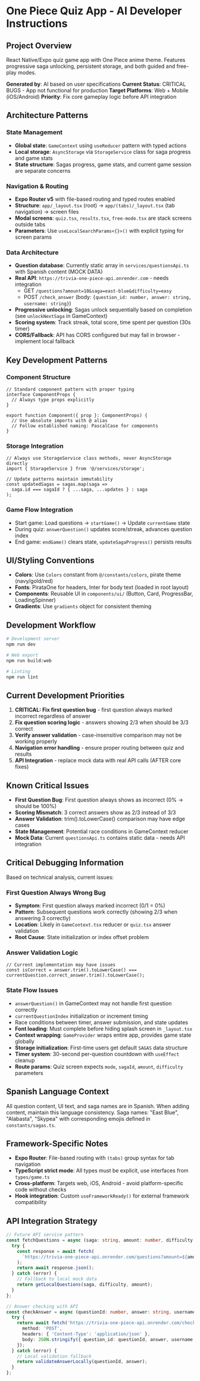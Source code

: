 # One Piece Quiz App - AI Developer Instructions

## Project Overview
React Native/Expo quiz game app with One Piece anime theme. Features progressive saga unlocking, persistent storage, and both guided and free-play modes.

**Generated by**: AI based on user specifications
**Current Status**: CRITICAL BUGS - App not functional for production
**Target Platforms**: Web + Mobile (iOS/Android)
**Priority**: Fix core gameplay logic before API integration

## Architecture Patterns

### State Management
- **Global state**: `GameContext` using `useReducer` pattern with typed actions
- **Local storage**: `AsyncStorage` via `StorageService` class for saga progress and game stats
- **State structure**: Sagas progress, game stats, and current game session are separate concerns

### Navigation & Routing
- **Expo Router v5** with file-based routing and typed routes enabled
- **Structure**: `app/_layout.tsx` (root) → `app/(tabs)/_layout.tsx` (tab navigation) → screen files
- **Modal screens**: `quiz.tsx`, `results.tsx`, `free-mode.tsx` are stack screens outside tabs
- **Parameters**: Use `useLocalSearchParams<{}>()` with explicit typing for screen params

### Data Architecture
- **Question database**: Currently static array in `services/questionsApi.ts` with Spanish content (MOCK DATA)
- **Real API**: `https://trivia-one-piece-api.onrender.com` - needs integration
  - GET `/questions?amount=10&saga=east-blue&difficulty=easy`
  - POST `/check_answer` (body: `{question_id: number, answer: string, username: string}`)
- **Progressive unlocking**: Sagas unlock sequentially based on completion (see `unlockNextSaga` in GameContext)
- **Scoring system**: Track streak, total score, time spent per question (30s timer)
- **CORS/Fallback**: API has CORS configured but may fail in browser - implement local fallback

## Key Development Patterns

### Component Structure
```tsx
// Standard component pattern with proper typing
interface ComponentProps {
  // Always type props explicitly
}

export function Component({ prop }: ComponentProps) {
  // Use absolute imports with @ alias
  // Follow established naming: PascalCase for components
}
```

### Storage Integration
```tsx
// Always use StorageService class methods, never AsyncStorage directly
import { StorageService } from '@/services/storage';

// Update patterns maintain immutability
const updatedSagas = sagas.map(saga => 
  saga.id === sagaId ? { ...saga, ...updates } : saga
);
```

### Game Flow Integration
- Start game: Load questions → `startGame()` → Update `currentGame` state
- During quiz: `answerQuestion()` updates score/streak, advances question index
- End game: `endGame()` clears state, `updateSagaProgress()` persists results

## UI/Styling Conventions
- **Colors**: Use `Colors` constant from `@/constants/colors`, pirate theme (navy/gold/red)
- **Fonts**: PirataOne for headers, Inter for body text (loaded in root layout)
- **Components**: Reusable UI in `components/ui/` (Button, Card, ProgressBar, LoadingSpinner)
- **Gradients**: Use `gradients` object for consistent theming

## Development Workflow
```bash
# Development server
npm run dev

# Web export
npm run build:web

# Linting
npm run lint
```

## Current Development Priorities
1. **CRITICAL: Fix first question bug** - first question always marked incorrect regardless of answer
2. **Fix question scoring logic** - answers showing 2/3 when should be 3/3 correct
3. **Verify answer validation** - case-insensitive comparison may not be working properly
4. **Navigation error handling** - ensure proper routing between quiz and results
5. **API Integration** - replace mock data with real API calls (AFTER core fixes)

## Known Critical Issues
- **First Question Bug**: First question always shows as incorrect (0% → should be 100%)
- **Scoring Mismatch**: 3 correct answers show as 2/3 instead of 3/3
- **Answer Validation**: trim().toLowerCase() comparison may have edge cases
- **State Management**: Potential race conditions in GameContext reducer
- **Mock Data**: Current `questionsApi.ts` contains static data - needs API integration

## Critical Debugging Information
Based on technical analysis, current issues:

### First Question Always Wrong Bug
- **Symptom**: First question always marked incorrect (0/1 = 0%)
- **Pattern**: Subsequent questions work correctly (showing 2/3 when answering 3 correctly)
- **Location**: Likely in `GameContext.tsx` reducer or `quiz.tsx` answer validation
- **Root Cause**: State initialization or index offset problem

### Answer Validation Logic
```tsx
// Current implementation may have issues
const isCorrect = answer.trim().toLowerCase() === currentQuestion.correct_answer.trim().toLowerCase();
```

### State Flow Issues
- `answerQuestion()` in GameContext may not handle first question correctly
- `currentQuestionIndex` initialization or increment timing
- Race conditions between timer, answer submission, and state updates
- **Font loading**: Must complete before hiding splash screen in `_layout.tsx`
- **Context wrapping**: `GameProvider` wraps entire app, provides game state globally  
- **Storage initialization**: First-time users get default `SAGAS` data structure
- **Timer system**: 30-second per-question countdown with `useEffect` cleanup
- **Route params**: Quiz screen expects `mode`, `sagaId`, `amount`, `difficulty` parameters

## Spanish Language Context
All question content, UI text, and saga names are in Spanish. When adding content, maintain this language consistency. Saga names: "East Blue", "Alabasta", "Skypea" with corresponding emojis defined in `constants/sagas.ts`.

## Framework-Specific Notes
- **Expo Router**: File-based routing with `(tabs)` group syntax for tab navigation
- **TypeScript strict mode**: All types must be explicit, use interfaces from `types/game.ts`
- **Cross-platform**: Targets web, iOS, Android - avoid platform-specific code without checks
- **Hook integration**: Custom `useFrameworkReady()` for external framework compatibility

## API Integration Strategy
```typescript
// Future API service pattern
const fetchQuestions = async (saga: string, amount: number, difficulty: string) => {
  try {
    const response = await fetch(
      `https://trivia-one-piece-api.onrender.com/questions?amount=${amount}&saga=${saga}&difficulty=${difficulty}`
    );
    return await response.json();
  } catch (error) {
    // Fallback to local mock data
    return getLocalQuestions(saga, difficulty, amount);
  }
};

// Answer checking with API
const checkAnswer = async (questionId: number, answer: string, username: string) => {
  try {
    return await fetch('https://trivia-one-piece-api.onrender.com/check_answer', {
      method: 'POST',
      headers: { 'Content-Type': 'application/json' },
      body: JSON.stringify({ question_id: questionId, answer, username })
    });
  } catch (error) {
    // Local validation fallback
    return validateAnswerLocally(questionId, answer);
  }
};
```
